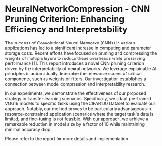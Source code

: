 # NeuralNetworkCompression - CNN Pruning Criterion: Enhancing Efficiency and Interpretability
The success of Convolutional Neural Networks (CNNs) in various applications has led to a significant increase in computing and parameter storage costs. Recent efforts have focused on pruning and compressing the weights of multiple layers to reduce these overheads while preserving performance [1]. This report introduces a novel CNN pruning criterion driven by the interpretability of neural networks. We leverage explainable AI principles to automatically determine the relevance scores of critical components, such as weights or filters. Our investigation establishes a connection between model compression and interpretability research.

In our experiments, we demonstrate the effectiveness of our proposed strategy in transfer-learning scenarios. Specifically, we adapt pre-trained VGG16 models to specific tasks using the CIFAR100 Dataset to evaluate our approach. Notably, our method proves to be particularly advantageous in resource-constrained application scenarios where the target task's data is limited, and fine-tuning is not feasible. With our approach, we achieve a remarkable reduction in model size by a factor of 10 while maintaining minimal accuracy drop.

Please refer to the report for more details and implementation
